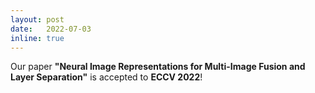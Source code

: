 ```yaml
---
layout: post
date:   2022-07-03
inline: true
---
```

Our paper **"Neural Image Representations for Multi-Image Fusion and Layer Separation"** is accepted to **ECCV 2022**!
